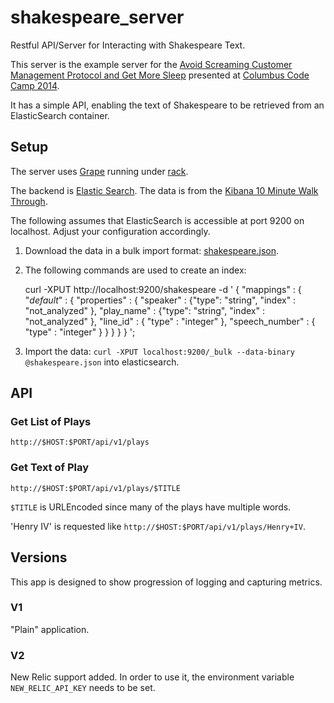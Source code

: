 shakespeare_server
==================

Restful API/Server for Interacting with Shakespeare Text.

This server is the example server for the [Avoid Screaming Customer Management Protocol and Get More Sleep](https://github.com/aetherical/avoid-scmp-and-get-more-sleep) presented at [Columbus Code Camp 2014](http://columbuscodecamp.com).

It has a simple API, enabling the text of Shakespeare to be retrieved from an ElasticSearch container.

## Setup

The server uses [Grape](http://intridea.github.io/grape/) running under [rack](http://rack.github.io/).

The backend is [Elastic Search](http://elasticsearch.org). The data is
from the
[Kibana 10 Minute Walk Through](http://www.elasticsearch.org/guide/en/kibana/current/using-kibana-for-the-first-time.html).

The following assumes that ElasticSearch is accessible at port 9200 on
localhost. Adjust your configuration accordingly.

1. Download the data in a bulk import format:
   [shakespeare.json](http://www.elasticsearch.org/guide/en/kibana/current/snippets/shakespeare.json).

2. The following commands are used to create an index:

    curl -XPUT http://localhost:9200/shakespeare -d '
    {
     "mappings" : {
      "_default_" : {
       "properties" : {
        "speaker" : {"type": "string", "index" : "not_analyzed" },
        "play_name" : {"type": "string", "index" : "not_analyzed" },
        "line_id" : { "type" : "integer" },
        "speech_number" : { "type" : "integer" }
       }
      }
     }
    }
    ';

3. Import the data: `curl -XPUT localhost:9200/_bulk --data-binary
   @shakespeare.json` into elasticsearch.

## API

### Get List of Plays

`http://$HOST:$PORT/api/v1/plays`

### Get Text of Play

`http://$HOST:$PORT/api/v1/plays/$TITLE`

`$TITLE` is URLEncoded since many of the plays have multiple words.

'Henry IV' is requested like `http://$HOST:$PORT/api/v1/plays/Henry+IV`.

## Versions

This app is designed to show progression of logging and capturing metrics.

### V1

"Plain" application.

### V2

New Relic support added.  In order to use it, the environment variable
`NEW_RELIC_API_KEY` needs to be set.
